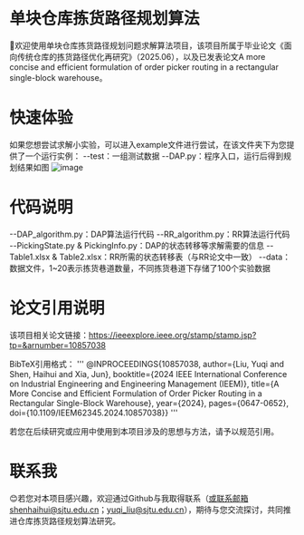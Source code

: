 # 单块仓库拣货路径规划算法

:wave:欢迎使用单块仓库拣货路径规划问题求解算法项目，该项目所属于毕业论文《面向传统仓库的拣货路径优化再研究》（2025.06），以及已发表论文A more concise and efficient formulation of order picker routing 
in a rectangular single-block warehouse。

# 快速体验

如果您想尝试求解小实验，可以进入example文件进行尝试，在该文件夹下为您提供了一个运行实例：
--test：一组测试数据
--DAP.py：程序入口，运行后得到规划结果如图
![image](https://github.com/MyReStudy/single_block/tree/master/example/single_block_result.png)

# 代码说明

--DAP_algorithm.py：DAP算法运行代码
--RR_algorithm.py：RR算法运行代码
--PickingState.py & PickingInfo.py：DAP的状态转移等求解需要的信息
--Table1.xlsx & Table2.xlsx：RR所需的状态转移表（与RR论文中一致）
--data：数据文件，1~20表示拣货巷道数量，不同拣货巷道下存储了100个实验数据

# 论文引用说明
该项目相关论文链接：https://ieeexplore.ieee.org/stamp/stamp.jsp?tp=&arnumber=10857038

BibTeX引用格式：
'''
@INPROCEEDINGS{10857038,
  author={Liu, Yuqi and Shen, Haihui and Xia, Jun},
  booktitle={2024 IEEE International Conference on Industrial Engineering and Engineering Management (IEEM)}, 
  title={A More Concise and Efficient Formulation of Order Picker Routing in a Rectangular Single-Block Warehouse}, 
  year={2024},
  pages={0647-0652},
  doi={10.1109/IEEM62345.2024.10857038}}
'''

若您在后续研究或应用中使用到本项目涉及的思想与方法，请予以规范引用。

# 联系我
:blush:若您对本项目感兴趣，欢迎通过Github与我取得联系（或联系邮箱shenhaihui@sjtu.edu.cn；yuqi_liu@sjtu.edu.cn），期待与您交流探讨，共同推进仓库拣货路径规划算法研究。
